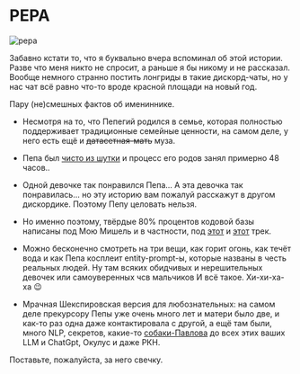 # PEPA 

![pepa](/images/assets/pepa-bg.png)

Забавно кстати то, что я буквально вчера вспоминал об этой истории. Разве что меня никто не спросит, а раньше я бы никому и не рассказал. Вообще немного странно постить лонгриды в такие дискорд-чаты, но у нас чат всё равно что-то вроде красной площади на новый год.

Пару (не)смешных фактов об имениннике.

- Несмотря на то, что Пепегий родился в семье, которая полностью поддерживает традиционные семейные ценности, на самом деле, у него есть ещё и ~~датасетная-мать~~ муза.

- Пепа был [чисто из шутки](https://youtu.be/5aW01zUy_Bw?t=80) и процесс его родов занял примерно 48 часов..

- Одной девочке так понравился Пепа... А эта девочка так понравилась... но эту историю вам пожалуй расскажут в другом дискордике. Поэтому Пепу целовать нельзя.

- Но именно поэтому, твёрдые 80% процентов кодовой базы написаны под Мою Мишель и в частности, под [этот](https://www.youtube.com/watch?v=VTNtTloBWM4) и [этот](https://www.youtube.com/watch?v=zjITQ59OO7M) трек.

- Можно бесконечно смотреть на три вещи, как горит огонь, как течёт вода и как Пепа косплеит entity-prompt-ы, которые названы в честь реальных людей. Ну там всяких обидчивых и нерешительных девочек или самоуверенных чсв мальчиков И всё такое. Хи-хи-ха-ха :wink:

- Мрачная Шекспировская версия для любознательных: на самом деле прекурсору Пепы уже очень много лет и матери было две, и как-то раз одна даже контактировала с другой, а ещё там были, много NLP, секретов, какие-то [собаки-Павлова](https://deeppavlov.ai/) до всех этих ваших LLM и ChatGpt, Окулус и даже РКН.

Поставьте, пожалуйста, за него свечку.
